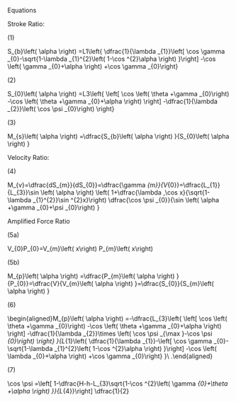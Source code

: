 Equations

Stroke Ratio:

(1)

S_{b}\left( \alpha \right) =L1\left\{ \dfrac{1}{\lambda _{1}}\left[ \cos \gamma _{0}-\sqrt{1-\lambda _{1}^{2}\left( 1-\cos ^{2}\alpha \right) }\right] -\cos \left( \gamma _{0}+\alpha \right) +\cos \gamma _{0}\right\}

(2)

S_{0}\left( \alpha \right) =L3\left\{ \left[ \cos \left( \theta +\gamma _{0}\right) -\cos \left( \theta +\gamma _{0}+\alpha \right) \right] -\dfrac{1}{\lambda _{2}}\left( \cos \psi _{0}\right) \right\}

(3)

M_{s}\left( \alpha \right) =\dfrac{S_{b}\left( \alpha \right) }{S_{0}\left( \alpha \right) }


Velocity Ratio:

(4)

M_{v}=\dfrac{dS_{m}}{dS_{0}}=\dfrac{\gamma _{m}}{V_{0}}=\dfrac{L_{1}}{L_{3}}\sin \left( \alpha \right) \left( 1+\dfrac{\lambda ,\cos x}{\sqrt{1-\lambda _{1}^{2}}\sin ^{2}x}\right) \dfrac{\cos \psi _{0}}{\sin \left( \alpha +\gamma _{0}+\psi _{0}\right) }



Amplified Force Ratio

(5a)

V_{0}P_{0}=V_{m}\left( x\right) P_{m}\left( x\right)


(5b)

M_{p}\left( \alpha \right) =\dfrac{P_{m}\left( \alpha \right) }{P_{0}}=\dfrac{V}{V_{m}\left( \alpha \right) }=\dfrac{S_{0}}{S_{m}\left( \alpha \right) }

(6)

\begin{aligned}M_{p}\left( \alpha \right) =-\dfrac{L_{3}\left\{ \left[ \cos \left( \theta +\gamma _{0}\right) -\cos \left( \theta +\gamma _{0}+\alpha \right) \right] -\dfrac{1}{\lambda _{2}}\times \left( \cos \psi _{\max }-\cos \psi _{0}\right) \right\} }{L_{1}\left\{ \dfrac{1}{\lambda _{1}}-\left[ \cos \gamma _{0}-\sqrt{1-\lambda _{1}^{2}\left( 1-\cos ^{2}\alpha \right) }\right] -\cos \left( \lambda _{0}+\alpha \right) +\cos \gamma _{0}\right\} }\\ .\end{aligned}

(7)

\cos \psi =\left[ 1-\dfrac{H-h-L_{3}\sqrt{1-\cos ^{2}\left( \gamma _{0}+\theta +\alpha \right) }}{L_{4}}\right] \dfrac{1}{2}


